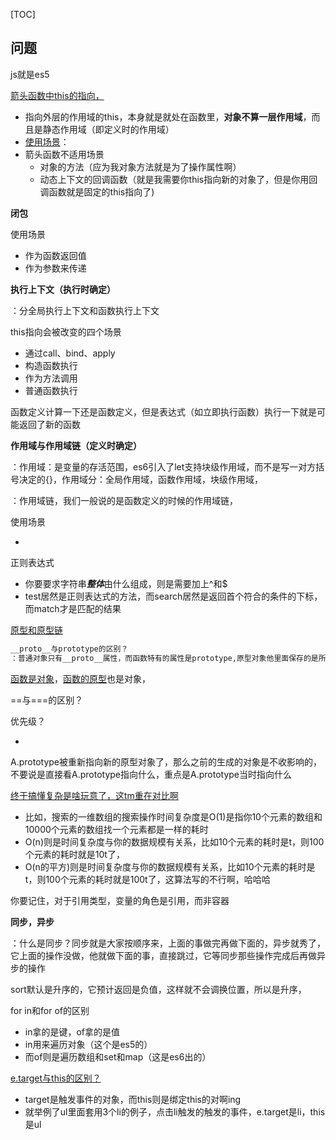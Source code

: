 [TOC]

## 问题

js就是es5

[箭头函数中this的指向，](https://blog.csdn.net/xu4321083/article/details/79753800)

- 指向外层的作用域的this，本身就是就处在函数里，**对象不算一层作用域**，而且是静态作用域（即定义时的作用域）
- [使用场景](https://zhuanlan.zhihu.com/p/60734960)：
- 箭头函数不适用场景
  - 对象的方法（应为我对象方法就是为了操作属性啊）
  - 动态上下文的回调函数（就是我需要你this指向新的对象了，但是你用回调函数就是固定的this指向了)

**闭包**

使用场景

- 作为函数返回值
- 作为参数来传递

**执行上下文（执行时确定）**

：分全局执行上下文和函数执行上下文

this指向会被改变的四个场景

- 通过call、bind、apply
- 构造函数执行
- 作为方法调用
- 普通函数执行

函数定义计算一下还是函数定义，但是表达式（如立即执行函数）执行一下就是可能返回了新的函数

**作用域与作用域链（定义时确定）**

：作用域：是变量的存活范围，es6引入了let支持块级作用域，而不是写一对方括号决定的{}，作用域分：全局作用域，函数作用域，块级作用域，

：作用域链，我们一般说的是函数定义的时候的作用域链，

使用场景

- 

正则表达式

- 你要要求字符串***整体***由什么组成，则是需要加上^和$
- test居然是正则表达式的方法，而search居然是返回首个符合的条件的下标，而match才是匹配的结果

[原型和原型链](https://juejin.cn/post/6844903782229213197#heading-2)

```txt
__proto__与prototype的区别？
：普通对象只有__proto__属性，而函数特有的属性是prototype,原型对象他里面保存的是所有实例共享的属性和方法，prototype只是为了方便的拿到原型对象，
```

[函数是对象](https://www.zhihu.com/question/34183746/answer/58068402)，[函数的原型](https://www.zhihu.com/question/34183746/answer/58068402)也是对象，

==与===的区别？

优先级？

- 

A.prototype被重新指向新的原型对象了，那么之前的生成的对象是不收影响的，不要说是直接看A.prototype指向什么，重点是A.prototype当时指向什么

[终于搞懂复杂是啥玩意了，这tm重在对比啊](https://zhidao.baidu.com/question/314930784.html)

- 比如，搜索的一维数组的搜索操作时间复杂度是O(1)是指你10个元素的数组和10000个元素的数组找一个元素都是一样的耗时
- O(n)则是时间复杂度与你的数据规模有关系，比如10个元素的耗时是t，则100个元素的耗时就是10t了，
- O(n的平方)则是时间复杂度与你的数据规模有关系，比如10个元素的耗时是t，则100个元素的耗时就是100t了，这算法写的不行啊，哈哈哈

你要记住，对于引用类型，变量的角色是引用，而非容器

**同步，异步**

：什么是同步？同步就是大家按顺序来，上面的事做完再做下面的，异步就秀了，它上面的操作没做，他就做下面的事，直接跳过，它等同步那些操作完成后再做异步的操作



sort默认是升序的，它预计返回是负值，这样就不会调换位置，所以是升序，

for in和for of的区别

- in拿的是键，of拿的是值
- in用来遍历对象（这个是es5的）
- 而of则是遍历数组和set和map（这是es6出的）

[e.target与this的区别？](https://juejin.cn/post/6974662159120728077)

- target是触发事件的对象，而this则是绑定this的对啊ing
- 就举例了ul里面套用3个li的例子，点击li触发的触发的事件，e.target是li，this是ul
